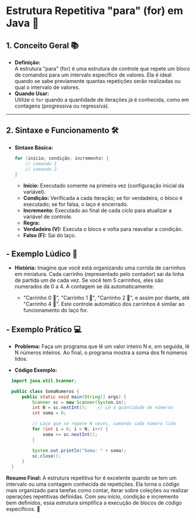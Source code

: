 # Estrutura Repetitiva "para" (for) em Java 🔁

## 1. Conceito Geral 📚
- **Definição:**  
  A estrutura "para" (for) é uma estrutura de controle que repete um bloco de comandos para um intervalo específico de valores. Ela é ideal quando se sabe previamente quantas repetições serão realizadas ou qual o intervalo de valores.
- **Quando Usar:**  
  Utilize o `for` quando a quantidade de iterações já é conhecida, como em contagens (progressiva ou regressiva).

---

## 2. Sintaxe e Funcionamento 🛠️
- **Sintaxe Básica:**
  ```java
  for (início; condição; incremento) {
      // comando 1
      // comando 2
  }
  ```
  
  - **Início:** Executado somente na primeira vez (configuração inicial da variável).
  - **Condição:** Verificada a cada iteração; se for verdadeira, o bloco é executado; se for falsa, o laço é encerrado.
  - **Incremento:** Executado ao final de cada ciclo para atualizar a variável de controle.
  - **Regra:**
  - **Verdadeiro (V):** Executa o bloco e volta para reavaliar a condição.
  - **Falso (F):** Sai do laço.


## - Exemplo Lúdico 🎲
  - **História:**
    Imagine que você está organizando uma corrida de carrinhos em miniatura. Cada carrinho (representado pelo contador) sai da linha de partida um de cada vez. Se você tem 5 carrinhos, eles são numerados de 0 a 4. A contagem se dá automaticamente:
  
    - "Carrinho 0 🚗", "Carrinho 1 🚗", "Carrinho 2 🚗", e assim por diante, até "Carrinho 4 🚗".
    Este controle automático dos carrinhos é similar ao funcionamento do laço for.


## - Exemplo Prático 💻
  - **Problema:**
  Faça um programa que lê um valor inteiro N e, em seguida, lê N números inteiros. Ao final, o programa mostra a soma dos N números lidos.

  - **Código Exemplo:**
  ```java
    import java.util.Scanner;

    public class SomaNumeros {
        public static void main(String[] args) {
            Scanner sc = new Scanner(System.in);
            int N = sc.nextInt();    // Lê a quantidade de números
            int soma = 0;

            // Laço que se repete N vezes, somando cada número lido
            for (int i = 0; i < N; i++) {
                soma += sc.nextInt();
            }

            System.out.println("Soma: " + soma);
            sc.close();
        }
    }
  ```

**Resumo Final:**
  A estrutura repetitiva for é excelente quando se tem um intervalo ou uma contagem conhecida de repetições. Ela torna o código mais organizado para tarefas como contar, iterar sobre coleções ou realizar operações repetitivas definidas. Com seu início, condição e incremento bem definidos, essa estrutura simplifica a execução de blocos de código específicos. 🚀


